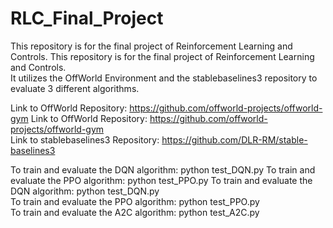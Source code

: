 # RLC_Final_Project

This repository is for the final project of Reinforcement Learning and Controls.
This repository is for the final project of Reinforcement Learning and Controls. <br/>
It utilizes the OffWorld Environment and the stablebaselines3 repository to evaluate 3 different algorithms.

Link to OffWorld Repository: https://github.com/offworld-projects/offworld-gym
Link to OffWorld Repository: https://github.com/offworld-projects/offworld-gym <br/>
Link to stablebaselines3 Repository: https://github.com/DLR-RM/stable-baselines3

To train and evaluate the DQN algorithm: python test_DQN.py
To train and evaluate the PPO algorithm: python test_PPO.py
To train and evaluate the DQN algorithm: python test_DQN.py <br/>
To train and evaluate the PPO algorithm: python test_PPO.py <br/>
To train and evaluate the A2C algorithm: python test_A2C.py
